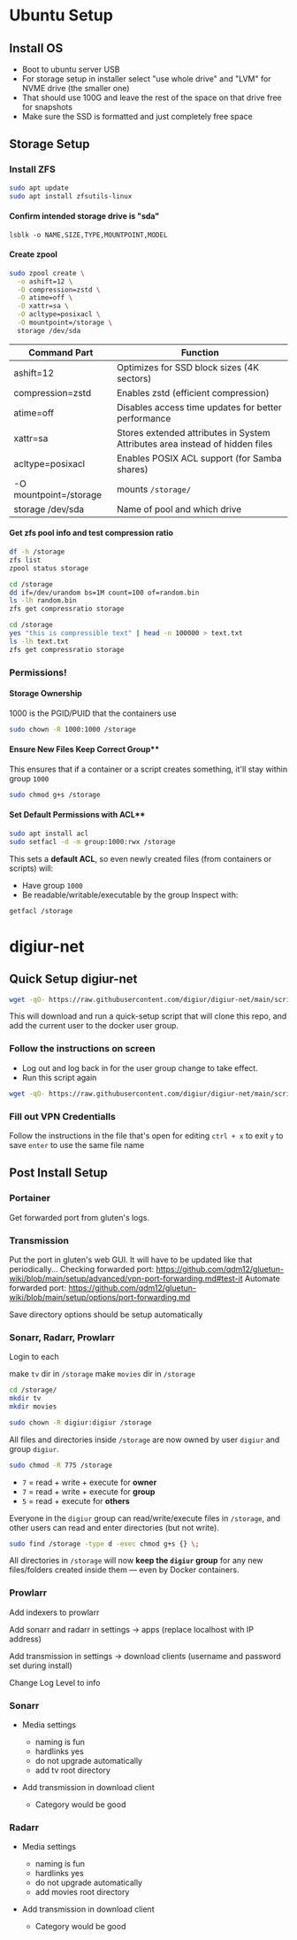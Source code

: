 # Ubuntu Setup
## Install OS
- Boot to ubuntu server USB
- For storage setup in installer select "use whole drive" and "LVM" for NVME drive (the smaller one)
- That should use 100G and leave the rest of the space on that drive free for snapshots
- Make sure the SSD is formatted and just completely free space
## Storage Setup
### Install ZFS
```bash
sudo apt update
sudo apt install zfsutils-linux
```
#### Confirm intended storage drive is "sda"
`lsblk -o NAME,SIZE,TYPE,MOUNTPOINT,MODEL`
#### Create zpool
```bash
sudo zpool create \
  -o ashift=12 \
  -O compression=zstd \
  -O atime=off \
  -O xattr=sa \
  -O acltype=posixacl \
  -O mountpoint=/storage \
  storage /dev/sda
```
| Command Part | Function |
|---|---|
| ashift=12               | Optimizes for SSD block sizes (4K sectors) |
| compression=zstd        | Enables zstd (efficient compression) |
| atime=off               | Disables access time updates for better performance |
| xattr=sa                | Stores extended attributes in System Attributes area instead of hidden files |
| acltype=posixacl        | Enables POSIX ACL support (for Samba shares)|
| -O mountpoint=/storage  | mounts `/storage/` |
| storage /dev/sda        | Name of pool and which drive |
#### Get zfs pool info and test compression ratio
```bash
df -h /storage
zfs list
zpool status storage
```
```bash
cd /storage
dd if=/dev/urandom bs=1M count=100 of=random.bin
ls -lh random.bin
zfs get compressratio storage
```
```bash
cd /storage
yes "this is compressible text" | head -n 100000 > text.txt
ls -lh text.txt
zfs get compressratio storage
```
### Permissions!
#### Storage Ownership
1000 is the PGID/PUID that the containers use
```bash
sudo chown -R 1000:1000 /storage
```
#### Ensure New Files Keep Correct Group**
This ensures that if a container or a script creates something, it'll stay within group `1000`
```bash
sudo chmod g+s /storage
```
#### Set Default Permissions with ACL**
```bash
sudo apt install acl
sudo setfacl -d -m group:1000:rwx /storage
```
This sets a **default ACL**, so even newly created files (from containers or scripts) will:
* Have group `1000`
* Be readable/writable/executable by the group
Inspect with:
```bash
getfacl /storage
```
# digiur-net
## Quick Setup digiur-net
```bash
wget -qO- https://raw.githubusercontent.com/digiur/digiur-net/main/scripts/quickstart.sh | bash
```
This will download and run a quick-setup script that will clone this repo, and add the current user to the docker user group.
### Follow the instructions on screen
- Log out and log back in for the user group change to take effect.
- Run this script again
```bash
wget -qO- https://raw.githubusercontent.com/digiur/digiur-net/main/scripts/quickstart.sh | bash
```
### Fill out VPN Credentialls
Follow the instructions in the file that's open for editing
`ctrl + x` to exit
`y` to save
`enter` to use the same file name


## Post Install Setup

### Portainer

Get forwarded port from gluten's logs.

### Transmission

Put the port in gluten's web GUI. It will have to be updated like that periodically... 
Checking forwarded port: https://github.com/qdm12/gluetun-wiki/blob/main/setup/advanced/vpn-port-forwarding.md#test-it
Automate forwarded port: https://github.com/qdm12/gluetun-wiki/blob/main/setup/options/port-forwarding.md

Save directory options should be setup automatically

### Sonarr, Radarr, Prowlarr

Login to each

make `tv` dir in `/storage`
make `movies` dir in `/storage`

```bash
cd /storage/
mkdir tv
mkdir movies
```

```bash
sudo chown -R digiur:digiur /storage
```

All files and directories inside `/storage` are now owned by user `digiur` and group `digiur`.

```bash
sudo chmod -R 775 /storage
```
* `7` = read + write + execute for **owner**
* `7` = read + write + execute for **group**
* `5` = read + execute for **others**

Everyone in the `digiur` group can read/write/execute files in `/storage`, and other users can read and enter directories (but not write).

```bash
sudo find /storage -type d -exec chmod g+s {} \;
```

All directories in `/storage` will now **keep the `digiur` group** for any new files/folders created inside them — even by Docker containers.

### Prowlarr

Add indexers to prowlarr

Add sonarr and radarr in settings -> apps (replace localhost with IP address)

Add transmission in settings -> download clients (username and password set during install)

Change Log Level to info

### Sonarr

- Media settings
  - naming is fun
  - hardlinks yes
  - do not upgrade automatically
  - add tv root directory

- Add transmission in download client
  - Category would be good

### Radarr

- Media settings
  - naming is fun
  - hardlinks yes
  - do not upgrade automatically
  - add movies root directory

- Add transmission in download client
  - Category would be good



